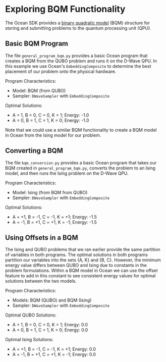 # Exploring BQM Functionality

The Ocean SDK provides a [binary quadratic model](https://docs.ocean.dwavesys.com/projects/dimod/en/stable/reference/bqm/) (BQM) structure for storing and
submitting problems to the quantum processing unit (QPU).

## Basic BQM Program

The file `general_program_bqm.py` provides a basic Ocean program that creates
a BQM from the QUBO problem and runs it on the D-Wave QPU. In this example we
use Ocean's `EmbeddingComposite` to determine the best placement of our problem
onto the physical hardware.

Program Characteristics:

- Model: BQM (from QUBO)
- Sampler: `DWaveSampler` with `EmbeddingComposite`

Optimal Solutions:

- A = 1, B = 0, C = 0, K = 1; Energy: -1.0
- A = 0, B = 1, C = 1, K = 0; Energy: -1.0

Note that we could use a similar BQM functionality to create a BQM model in
Ocean from the Ising model for our problem.

## Converting a BQM

The file `bqm_conversion.py` provides a basic Ocean program that takes our BQM
created in `general_program_bqm.py`, converts the problem to an Ising model,
and then runs the Ising problem on the D-Wave QPU.

Program Characteristics:

- Model:  Ising (from BQM from QUBO)
- Sampler: `DWaveSampler` with `EmbeddingComposite`

Optimal Solutions:

- A = +1, B = -1, C = -1, K = +1; Energy: -1.5
- A = -1, B = +1, C = +1, K = -1; Energy: -1.5

## Using Offsets in a BQM

The Ising and QUBO problems that we ran earlier provide the same partition of
variables in both programs.  The optimal solutions in both programs partition
our variables into the sets {A, K} and {B, C}.  However, the minimum energy
value differs between QUBO and Ising due to constants in the problem
formulations.  Within a BQM model in Ocean we can use the offset feature to add
in this constant to see consistent energy values for optimal solutions between
the two models.

Program Characteristics:

- Models: BQM (QUBO) and BQM (Ising)
- Sampler: `DWaveSampler` with `EmbeddingComposite`

Optimal QUBO Solutions:

- A = 1, B = 0, C = 0, K = 1; Energy: 0.0
- A = 0, B = 1, C = 1, K = 0; Energy: 0.0

Optimal Ising Solutions:

- A = +1, B = -1, C = -1, K = +1; Energy: 0.0
- A = -1, B = +1, C = +1, K = -1; Energy: 0.0
